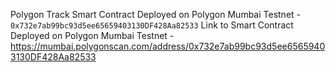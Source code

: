 Polygon Track
Smart Contract Deployed on Polygon Mumbai Testnet - `0x732e7ab99bc93d5ee65659403130DF428Aa82533`
Link to Smart Contract Deployed on Polygon Mumbai Testnet - 
https://mumbai.polygonscan.com/address/0x732e7ab99bc93d5ee65659403130DF428Aa82533